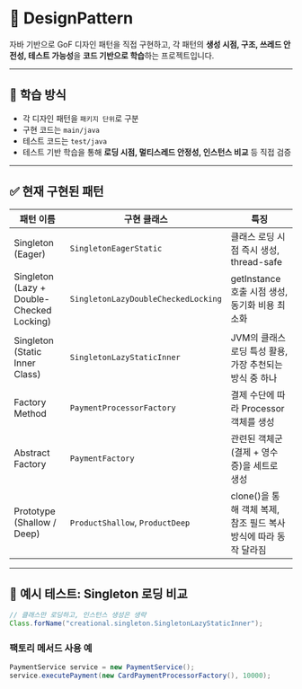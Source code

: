 # 🎯 DesignPattern

자바 기반으로 GoF 디자인 패턴을 직접 구현하고,
각 패턴의 **생성 시점, 구조, 쓰레드 안전성, 테스트 가능성**을 **코드 기반으로 학습**하는 프로젝트입니다.

---

## 🧠 학습 방식

- 각 디자인 패턴을 `패키지 단위`로 구분
- 구현 코드는 `main/java`
- 테스트 코드는 `test/java`
- 테스트 기반 학습을 통해 **로딩 시점, 멀티스레드 안정성, 인스턴스 비교** 등 직접 검증

---

## ✅ 현재 구현된 패턴

| 패턴 이름 | 구현 클래스 | 특징 |
|-----------|-------------|------|
| Singleton (Eager) | `SingletonEagerStatic` | 클래스 로딩 시점 즉시 생성, thread-safe |
| Singleton (Lazy + Double-Checked Locking) | `SingletonLazyDoubleCheckedLocking` | getInstance 호출 시점 생성, 동기화 비용 최소화 |
| Singleton (Static Inner Class) | `SingletonLazyStaticInner` | JVM의 클래스 로딩 특성 활용, 가장 추천되는 방식 중 하나 |
| Factory Method | `PaymentProcessorFactory` | 결제 수단에 따라 Processor 객체를 생성 |
| Abstract Factory | `PaymentFactory` | 관련된 객체군(결제 + 영수증)을 세트로 생성 |
| Prototype (Shallow / Deep) | `ProductShallow`, `ProductDeep` | clone()을 통해 객체 복제, 참조 필드 복사 방식에 따라 동작 달라짐 |


---

## 🧪 예시 테스트: Singleton 로딩 비교

```java
// 클래스만 로딩하고, 인스턴스 생성은 생략
Class.forName("creational.singleton.SingletonLazyStaticInner");
```

### 팩토리 메서드 사용 예

```java
PaymentService service = new PaymentService();
service.executePayment(new CardPaymentProcessorFactory(), 10000);
```
